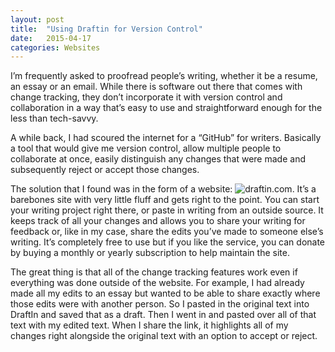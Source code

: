 ```yaml
---
layout: post
title:  "Using Draftin for Version Control"
date:   2015-04-17
categories: Websites
---
```


I’m frequently asked to proofread people’s writing, whether it be a resume, an essay or an email. While there is software out there that comes with change tracking, they don’t incorporate it with version control and collaboration in a way that’s easy to use and straightforward enough for the less than tech-savvy.

A while back, I had scoured the internet for a “GitHub” for writers. Basically a tool that would give me version control, allow multiple people to collaborate at once, easily distinguish any changes that were made and subsequently reject or accept those changes.

The solution that I found was in the form of a website: ![draftin.com](http://www.draftin.com). It’s a barebones site with very little fluff and gets right to the point. You can start your writing project right there, or paste in writing from an outside source. It keeps track of all your changes and allows you to share your writing for feedback or, like in my case, share the edits you’ve made to someone else’s writing. It’s completely free to use but if you like the service, you can donate by buying a monthly or yearly subscription to help maintain the site.

The great thing is that all of the change tracking features work even if everything was done outside of the website. For example, I had already made all my edits to an essay but wanted to be able to share exactly where those edits were with another person. So I pasted in the original text into DraftIn and saved that as a draft. Then I went in and pasted over all of that text with my edited text. When I share the link, it highlights all of my changes right alongside the original text with an option to accept or reject. 